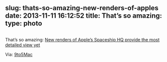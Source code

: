 slug: thats-so-amazing-new-renders-of-apples
date: 2013-11-11 16:12:52
title: That’s so amazing: 
type: photo
---

<a href="http://9to5mac.com/2013/11/11/new-renders-of-apples-spaceship-hq-provide-the-most-detailed-view-yet/"><img src="{{@asset.url swerner/tumblr/2013-11-11-thats-so-amazing-new-renders-of-apples-c2905ab45c.jpeg}}" alt=""/></a>

That’s so amazing: [New renders of Apple’s Spaceship HQ provide the most detailed view yet](http://9to5mac.com/2013/11/11/new-renders-of-apples-spaceship-hq-provide-the-most-detailed-view-yet/)

 Via: [9to5Mac](http://9to5mac.com/2013/11/11/new-renders-of-apples-spaceship-hq-provide-the-most-detailed-view-yet/)
